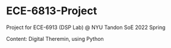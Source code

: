 # ECE-6813-Project
Project for ECE-6913 (DSP Lab) @ NYU Tandon SoE 2022 Spring

Content: Digital Theremin, using Python
